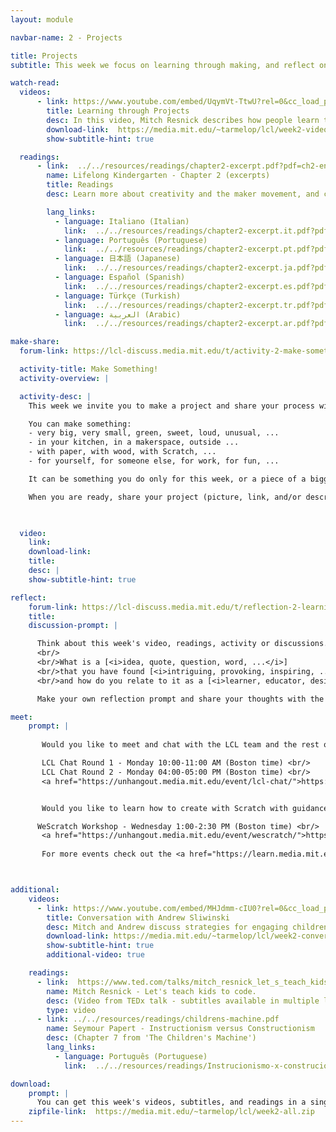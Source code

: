 ```yaml
---
layout: module

navbar-name: 2 - Projects

title: Projects
subtitle: This week we focus on learning through making, and reflect on the creative process through the Creative Learning Spiral. We also introduce coding as a new form of fluency and self-expression, and we start making projects.

watch-read:
  videos:
      - link: https://www.youtube.com/embed/UqymVt-TtwU?rel=0&cc_load_policy=1
        title: Learning through Projects
        desc: In this video, Mitch Resnick describes how people learn through making projects, and introduces the Creative Learning Spiral as a framework to reflect about the creative process.
        download-link:  https://media.mit.edu/~tarmelop/lcl/week2-video-projects.zip
        show-subtitle-hint: true

  readings:
      - link:  ../../resources/readings/chapter2-excerpt.pdf?pdf=ch2-en
        name: Lifelong Kindergarten - Chapter 2 (excerpts)
        title: Readings
        desc: Learn more about creativity and the maker movement, and coding as a form of fluency and expression.

        lang_links:
          - language: Italiano (Italian)
            link:  ../../resources/readings/chapter2-excerpt.it.pdf?pdf=ch2-it
          - language: Português (Portuguese)
            link:  ../../resources/readings/chapter2-excerpt.pt.pdf?pdf=ch2-pt
          - language: 日本語 (Japanese)
            link:  ../../resources/readings/chapter2-excerpt.ja.pdf?pdf=ch2-ja
          - language: Español (Spanish)
            link:  ../../resources/readings/chapter2-excerpt.es.pdf?pdf=ch2-es
          - language: Türkçe (Turkish)
            link:  ../../resources/readings/chapter2-excerpt.tr.pdf?pdf=ch2-tr
          - language: العربية (Arabic)
            link:  ../../resources/readings/chapter2-excerpt.ar.pdf?pdf=ch2-ar

make-share:
  forum-link: https://lcl-discuss.media.mit.edu/t/activity-2-make-something/3021

  activity-title: Make Something!
  activity-overview: |

  activity-desc: |
    This week we invite you to make a project and share your process with the community!

    You can make something:
    - very big, very small, green, sweet, loud, unusual, ...
    - in your kitchen, in a makerspace, outside ...
    - with paper, with wood, with Scratch, ...
    - for yourself, for someone else, for work, for fun, ...

    It can be something you do only for this week, or a piece of a bigger project you'd like to work on.

    When you are ready, share your project (picture, link, and/or description) and reflect on your process. Some questions to possibly consider as you reflect: How did you get the idea? What was a challenge you encountered? What would you do if you had more time?


    
  video:
    link:
    download-link: 
    title: 
    desc: |
    show-subtitle-hint: true

reflect:
    forum-link: https://lcl-discuss.media.mit.edu/t/reflection-2-learning-through-projects/3022
    title:
    discussion-prompt: |

      Think about this week's video, readings, activity or discussions.
      <br/>
      <br/>What is a [<i>idea, quote, question, word, ...</i>]
      <br/>that you have found [<i>intriguing, provoking, inspiring, ...</i>]
      <br/>and how do you relate to it as a [<i>learner, educator, designer, human being, ...</i>] ?

      Make your own reflection prompt and share your thoughts with the rest of the community!

meet:
    prompt: |
       
       Would you like to meet and chat with the LCL team and the rest of the community?<br/>

       LCL Chat Round 1 - Monday 10:00-11:00 AM (Boston time) <br/>
       LCL Chat Round 2 - Monday 04:00-05:00 PM (Boston time) <br/>
       <a href="https://unhangout.media.mit.edu/event/lcl-chat/">https://unhangout.media.mit.edu/event/lcl-chat/</a>


       Would you like to learn how to create with Scratch with guidance and peer support?<br/>

      WeScratch Workshop - Wednesday 1:00-2:30 PM (Boston time) <br/>
       <a href="https://unhangout.media.mit.edu/event/wescratch/">https://unhangout.media.mit.edu/event/wescratch/</a>
       
       For more events check out the <a href="https://learn.media.mit.edu/lcl/#calendar">calendar</a>! <br/>



additional:
    videos:
      - link: https://www.youtube.com/embed/MHJdmm-cIU0?rel=0&cc_load_policy=1
        title: Conversation with Andrew Sliwinski
        desc: Mitch and Andrew discuss strategies for engaging children in creative learning through projects — and compare experiences with physical and digital materials
        download-link: https://media.mit.edu/~tarmelop/lcl/week2-conversation-andrew.zip
        show-subtitle-hint: true
        additional-video: true

    readings:
      - link:  https://www.ted.com/talks/mitch_resnick_let_s_teach_kids_to_code
        name: Mitch Resnick - Let's teach kids to code.
        desc: (Video from TEDx talk - subtitles available in multiple languages)
        type: video
      - link: ../../resources/readings/childrens-machine.pdf
        name: Seymour Papert - Instructionism versus Constructionism
        desc: (Chapter 7 from 'The Children's Machine')
        lang_links:
          - language: Português (Portuguese)
            link:  ../../resources/readings/Instrucionismo-x-construcionismo.pdf

download:
    prompt: |
      You can get this week's videos, subtitles, and readings in a single zip file for offline use.
    zipfile-link:  https://media.mit.edu/~tarmelop/lcl/week2-all.zip
---
```

